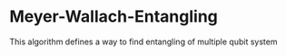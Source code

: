 # Meyer-Wallach-Entangling
This algorithm defines a way to find entangling of multiple qubit system
